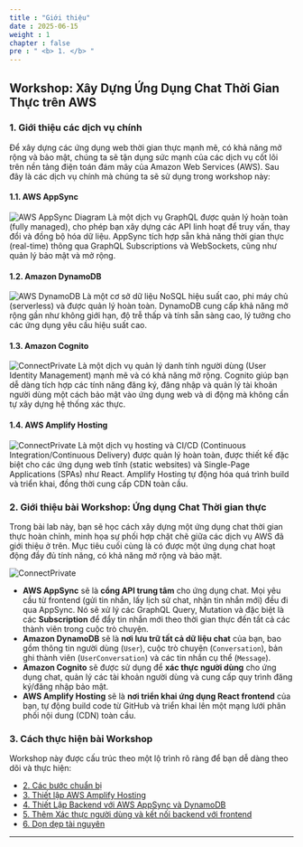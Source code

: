 ```yaml
---
title : "Giới thiệu"
date : 2025-06-15
weight : 1 
chapter : false
pre : " <b> 1. </b> "
---
```


## Workshop: Xây Dựng Ứng Dụng Chat Thời Gian Thực trên AWS

### **1. Giới thiệu các dịch vụ chính**

Để xây dựng các ứng dụng web thời gian thực mạnh mẽ, có khả năng mở rộng và bảo mật, chúng ta sẽ tận dụng sức mạnh của các dịch vụ cốt lõi trên nền tảng điện toán đám mây của Amazon Web Services (AWS). Sau đây là các dịch vụ chính mà chúng ta sẽ sử dụng trong workshop này:

#### **1.1. AWS AppSync**
![AWS AppSync Diagram](/images/AWSAppSync.png)
Là một dịch vụ GraphQL được quản lý hoàn toàn (fully managed), cho phép bạn xây dựng các API linh hoạt để truy vấn, thay đổi và đồng bộ hóa dữ liệu. AppSync tích hợp sẵn khả năng thời gian thực (real-time) thông qua GraphQL Subscriptions và WebSockets, cũng như quản lý bảo mật và mở rộng.

#### **1.2. Amazon DynamoDB**
![AWS DynamoDB](/images/DynamoDB.png) 
Là một cơ sở dữ liệu NoSQL hiệu suất cao, phi máy chủ (serverless) và được quản lý hoàn toàn. DynamoDB cung cấp khả năng mở rộng gần như không giới hạn, độ trễ thấp và tính sẵn sàng cao, lý tưởng cho các ứng dụng yêu cầu hiệu suất cao.

#### **1.3. Amazon Cognito**
![ConnectPrivate](/images/Cognito.png) 
Là một dịch vụ quản lý danh tính người dùng (User Identity Management) mạnh mẽ và có khả năng mở rộng. Cognito giúp bạn dễ dàng tích hợp các tính năng đăng ký, đăng nhập và quản lý tài khoản người dùng một cách bảo mật vào ứng dụng web và di động mà không cần tự xây dựng hệ thống xác thực.

#### **1.4. AWS Amplify Hosting**
![ConnectPrivate](/images/Amplify.png) 
Là một dịch vụ hosting và CI/CD (Continuous Integration/Continuous Delivery) được quản lý hoàn toàn, được thiết kế đặc biệt cho các ứng dụng web tĩnh (static websites) và Single-Page Applications (SPAs) như React. Amplify Hosting tự động hóa quá trình build và triển khai, đồng thời cung cấp CDN toàn cầu.

### **2. Giới thiệu bài Workshop: Ứng dụng Chat Thời gian thực**

Trong bài lab này, bạn sẽ học cách xây dựng một ứng dụng chat thời gian thực hoàn chỉnh, minh họa sự phối hợp chặt chẽ giữa các dịch vụ AWS đã giới thiệu ở trên. Mục tiêu cuối cùng là có được một ứng dụng chat hoạt động đầy đủ tính năng, có khả năng mở rộng và bảo mật.

![ConnectPrivate](/images/tgt.png) 

* **AWS AppSync** sẽ là **cổng API trung tâm** cho ứng dụng chat. Mọi yêu cầu từ frontend (gửi tin nhắn, lấy lịch sử chat, nhận tin nhắn mới) đều đi qua AppSync. Nó sẽ xử lý các GraphQL Query, Mutation và đặc biệt là các **Subscription** để đẩy tin nhắn mới theo thời gian thực đến tất cả các thành viên trong cuộc trò chuyện.
* **Amazon DynamoDB** sẽ là **nơi lưu trữ tất cả dữ liệu chat** của bạn, bao gồm thông tin người dùng (`User`), cuộc trò chuyện (`Conversation`), bản ghi thành viên (`UserConversation`) và các tin nhắn cụ thể (`Message`).
* **Amazon Cognito** sẽ được sử dụng để **xác thực người dùng** cho ứng dụng chat, quản lý các tài khoản người dùng và cung cấp quy trình đăng ký/đăng nhập bảo mật.
* **AWS Amplify Hosting** sẽ là **nơi triển khai ứng dụng React frontend** của bạn, tự động build code từ GitHub và triển khai lên một mạng lưới phân phối nội dung (CDN) toàn cầu.

### **3. Cách thực hiện bài Workshop**

Workshop này được cấu trúc theo một lộ trình rõ ràng để bạn dễ dàng theo dõi và thực hiện:

* [2. Các bước chuẩn bị](./2-Prerequiste/)
* [3. Thiết lập AWS Amplify Hosting](./3-AmplifyHosting/)
* [4. Thiết Lập Backend với AWS AppSync và DynamoDB](./4-backend/)
* [5. Thêm Xác thực người dùng và kết nối backend với frontend](./5-Authentication/)
* [6. Dọn dẹp tài nguyên](./6-cleanup/)

---